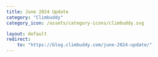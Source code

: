 ```yaml
---
title: June 2024 Update
category: "Climbuddy"
category_icon: /assets/category-icons/climbuddy.svg

layout: default
redirect:
    to: "https://blog.climbuddy.com/june-2024-update/"
---
```

